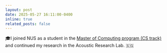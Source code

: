 ```yaml
---
layout: post
date: 2025-05-27 16:11:00-0400
inline: true
related_posts: false
---
```


🎓I joined NUS as a student in the [Master of Computing program (CS track)](https://www.comp.nus.edu.sg/programmes/pg/mcs/) and continued my research in the Acoustic Research Lab. 🇸🇬
